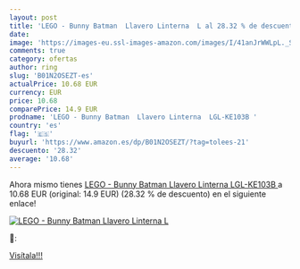 ```yaml
---
layout: post
title: 'LEGO - Bunny Batman  Llavero Linterna  L al 28.32 % de descuento'
date: 
image: 'https://images-eu.ssl-images-amazon.com/images/I/41anJrWWLpL._SL200_.jpg'
comments: true
category: ofertas
author: ring
slug: 'B01N2OSEZT-es'
actualPrice: 10.68 EUR
currency: EUR
price: 10.68
comparePrice: 14.9 EUR
prodname: 'LEGO - Bunny Batman  Llavero Linterna  LGL-KE103B '
country: 'es'
flag: '🇪🇸'
buyurl: 'https://www.amazon.es/dp/B01N2OSEZT/?tag=tolees-21'
descuento: '28.32'
average: '10.68'
---
```


Ahora mismo tienes [LEGO - Bunny Batman  Llavero Linterna  LGL-KE103B ](https://www.amazon.es/dp/B01N2OSEZT/?tag=tolees-21) a 10.68 EUR (original: 14.9 EUR) (28.32 %  de descuento) en el siguiente enlace!

[![LEGO - Bunny Batman  Llavero Linterna  L](https://images-eu.ssl-images-amazon.com/images/I/41anJrWWLpL._SL200_.jpg)](https://www.amazon.es/dp/B01N2OSEZT/?tag=tolees-21)

🔎:


[Visítala!!!](https://www.amazon.es/dp/B01N2OSEZT/?tag=tolees-21)
